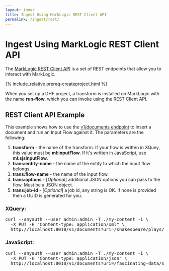 ```yaml
---
layout: inner
title: Ingest Using MarkLogic REST Client API
permalink: /ingest/rest/
---
```


# Ingest Using MarkLogic REST Client API

The [MarkLogic REST Client API](https://docs.marklogic.com/REST/client) is a set of REST endpoints that allow you to interact with MarkLogic.

{% include_relative prereq-createproject.html %}

When you set up a DHF project, a transform is installed on MarkLogic with the name **run-flow**, which you can invoke using the REST Client API.


## REST Client API Example

This example shows how to use the [v1/documents endpoint](https://docs.marklogic.com/REST/PUT/v1/documents) to insert a document and run an Input Flow against it. The parameters are the following:

1. **transform** - the name of the transform. If your flow is written in XQuey, this value must be **ml:inputFlow**.  If it's written in JavaScript, use **ml:sjsInputFlow**.
1. **trans:entity-name** - the name of the entity to which the input flow belongs.
1. **trans:flow-name** - the name of the input flow.
1. **trans:options** - [_Optional_] additional JSON options you can pass to the flow. Must be a JSON object.
1. **trans:job-id** - [_Optional_] a job id, any string is OK. If none is provided then a UUID is generated for you.


### XQuery:

<pre class="cmdline">
curl --anyauth --user admin:admin -T ./my-content -i \
  -X PUT -H "Content-type: application/xml" \
  http://localhost:8010/v1/documents?uri=/shakespeare/plays/a_and_c.xml&transform=ml:inputFlow&trans:entity-name=YourEntityName&trans:flow-name=YourFlowName&trans:options={"your":"options"}&trans:job-id=someString
</pre>


### JavaScript:

<pre class="cmdline">
curl --anyauth --user admin:admin -T ./my-content -i \
  -X PUT -H "Content-type: application/json" \
  http://localhost:8010/v1/documents?uri=/fascinating-data/structure.json&transform=ml:sjsInputFlow&trans:entity-name=YourEntityName&trans:flow-name=YourFlowName&trans:options={"your":"options"}&trans:job-id=someString
</pre>
